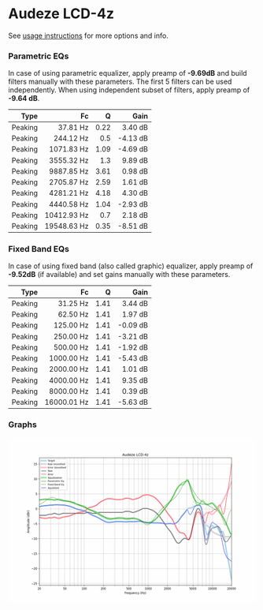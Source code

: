# Audeze LCD-4z
See [usage instructions](https://github.com/jaakkopasanen/AutoEq#usage) for more options and info.

### Parametric EQs
In case of using parametric equalizer, apply preamp of **-9.69dB** and build filters manually
with these parameters. The first 5 filters can be used independently.
When using independent subset of filters, apply preamp of **-9.64 dB**.

| Type    | Fc          |    Q | Gain     |
|--------:|------------:|-----:|---------:|
| Peaking | 37.81 Hz    | 0.22 | 3.40 dB  |
| Peaking | 244.12 Hz   | 0.5  | -4.13 dB |
| Peaking | 1071.83 Hz  | 1.09 | -4.69 dB |
| Peaking | 3555.32 Hz  | 1.3  | 9.89 dB  |
| Peaking | 9887.85 Hz  | 3.61 | 0.98 dB  |
| Peaking | 2705.87 Hz  | 2.59 | 1.61 dB  |
| Peaking | 4281.21 Hz  | 4.18 | 4.30 dB  |
| Peaking | 4440.58 Hz  | 1.04 | -2.93 dB |
| Peaking | 10412.93 Hz | 0.7  | 2.18 dB  |
| Peaking | 19548.63 Hz | 0.35 | -8.51 dB |

### Fixed Band EQs
In case of using fixed band (also called graphic) equalizer, apply preamp of **-9.52dB**
(if available) and set gains manually with these parameters.

| Type    | Fc          |    Q | Gain     |
|--------:|------------:|-----:|---------:|
| Peaking | 31.25 Hz    | 1.41 | 3.44 dB  |
| Peaking | 62.50 Hz    | 1.41 | 1.97 dB  |
| Peaking | 125.00 Hz   | 1.41 | -0.09 dB |
| Peaking | 250.00 Hz   | 1.41 | -3.21 dB |
| Peaking | 500.00 Hz   | 1.41 | -1.92 dB |
| Peaking | 1000.00 Hz  | 1.41 | -5.43 dB |
| Peaking | 2000.00 Hz  | 1.41 | 1.01 dB  |
| Peaking | 4000.00 Hz  | 1.41 | 9.35 dB  |
| Peaking | 8000.00 Hz  | 1.41 | 0.39 dB  |
| Peaking | 16000.01 Hz | 1.41 | -5.63 dB |

### Graphs
![](./Audeze%20LCD-4z.png)